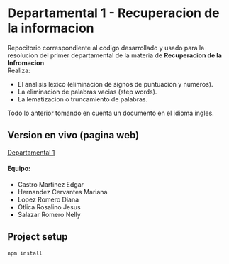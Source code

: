 # Departamental 1 - Recuperacion de la informacion

Repocitorio correspondiente al codigo desarrollado y usado para la resolucion del primer departamental de la materia de **Recuperacion de la Infromacion**  
Realiza:  
- El analisis lexico (eliminacion de signos de puntuacion y numeros).
- La eliminacion de palabras vacias (step words).
- La lematizacion o truncamiento de palabras.

Todo lo anterior tomando en cuenta un documento en el idioma ingles.

## Version en vivo (pagina web)
[Departamental 1](https://csb-blo0m.netlify.app)

#### Equipo:
- Castro Martinez Edgar
- Hernandez Cervantes Mariana
- Lopez Romero Diana
- Otlica Rosalino Jesus
- Salazar Romero Nelly

## Project setup
```
npm install
```

